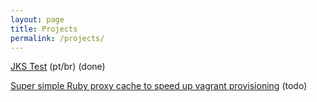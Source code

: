 ```yaml
---
layout: page
title: Projects
permalink: /projects/
---
```


[JKS Test](https://github.com/thiagomarinho/jks-test) (pt/br) (done)

[Super simple Ruby proxy cache to speed up vagrant provisioning](https://github.com/thiagomarinho/simple-ruby-proxy-cache) (todo)
